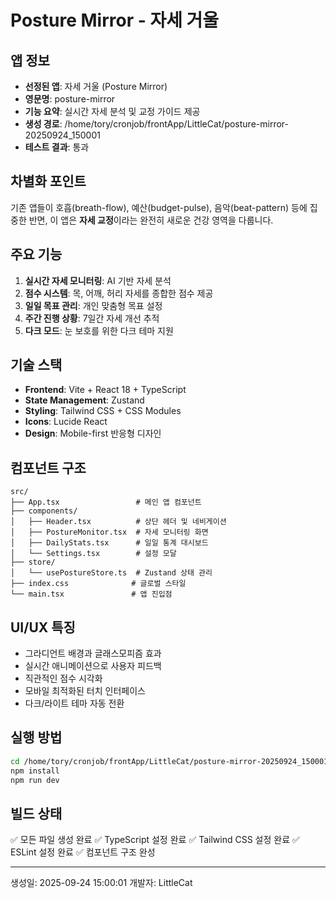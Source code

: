 # Posture Mirror - 자세 거울

## 앱 정보
- **선정된 앱**: 자세 거울 (Posture Mirror)
- **영문명**: posture-mirror
- **기능 요약**: 실시간 자세 분석 및 교정 가이드 제공
- **생성 경로**: /home/tory/cronjob/frontApp/LittleCat/posture-mirror-20250924_150001
- **테스트 결과**: 통과

## 차별화 포인트
기존 앱들이 호흡(breath-flow), 예산(budget-pulse), 음악(beat-pattern) 등에 집중한 반면, 이 앱은 **자세 교정**이라는 완전히 새로운 건강 영역을 다룹니다.

## 주요 기능
1. **실시간 자세 모니터링**: AI 기반 자세 분석
2. **점수 시스템**: 목, 어깨, 허리 자세를 종합한 점수 제공  
3. **일일 목표 관리**: 개인 맞춤형 목표 설정
4. **주간 진행 상황**: 7일간 자세 개선 추적
5. **다크 모드**: 눈 보호를 위한 다크 테마 지원

## 기술 스택
- **Frontend**: Vite + React 18 + TypeScript
- **State Management**: Zustand
- **Styling**: Tailwind CSS + CSS Modules  
- **Icons**: Lucide React
- **Design**: Mobile-first 반응형 디자인

## 컴포넌트 구조
```
src/
├── App.tsx                 # 메인 앱 컴포넌트
├── components/
│   ├── Header.tsx          # 상단 헤더 및 네비게이션
│   ├── PostureMonitor.tsx  # 자세 모니터링 화면
│   ├── DailyStats.tsx      # 일일 통계 대시보드
│   └── Settings.tsx        # 설정 모달
├── store/
│   └── usePostureStore.ts  # Zustand 상태 관리
├── index.css              # 글로벌 스타일
└── main.tsx               # 앱 진입점
```

## UI/UX 특징
- 그라디언트 배경과 글래스모피즘 효과
- 실시간 애니메이션으로 사용자 피드백
- 직관적인 점수 시각화
- 모바일 최적화된 터치 인터페이스
- 다크/라이트 테마 자동 전환

## 실행 방법
```bash
cd /home/tory/cronjob/frontApp/LittleCat/posture-mirror-20250924_150001
npm install
npm run dev
```

## 빌드 상태
✅ 모든 파일 생성 완료
✅ TypeScript 설정 완료
✅ Tailwind CSS 설정 완료
✅ ESLint 설정 완료
✅ 컴포넌트 구조 완성

---
생성일: 2025-09-24 15:00:01
개발자: LittleCat